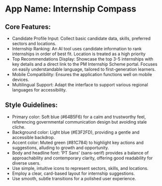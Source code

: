 # **App Name**: Internship Compass

## Core Features:

- Candidate Profile Input: Collect basic candidate data, skills, preferred sectors and locations.
- Internship Ranking: An AI tool uses candidate information to rank internships in order of best fit. Location is treated as a high priority
- Top Recommendations Display: Showcase the top 3-5 internships with key details and a direct link to the PM Internship Scheme portal. Focuses on easily understandable language, tailored to first-generation learners.
- Mobile Compatibility: Ensures the application functions well on mobile devices.
- Multilingual Support: Adapt the interface to support various regional languages for accessibility.

## Style Guidelines:

- Primary color: Soft blue (#64B5F6) for a calm and trustworthy feel, referencing governmental communication design but avoiding stale cliche.
- Background color: Light blue (#E3F2FD), providing a gentle and accessible backdrop.
- Accent color: Muted green (#81C784) to highlight key actions and suggestions, alluding to growth and opportunity.
- Body and headline font: 'PT Sans' (sans-serif) provides a balance of approachability and contemporary clarity, offering good readability for diverse users.
- Use simple, intuitive icons to represent sectors, skills, and locations.
- Employ a clear, card-based layout for internship suggestions.
- Use smooth, subtle transitions for a polished user experience.